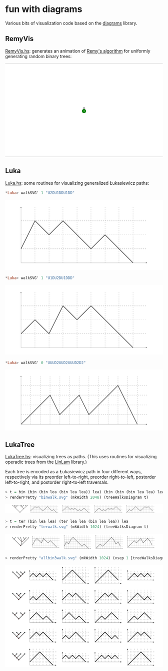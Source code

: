 # fun with diagrams

Various bits of visualization code based on the [diagrams](http://projects.haskell.org/diagrams/) library.

## RemyVis

[RemyVis.hs](RemyVis.hs): generates an animation of [Remy's algorithm](https://fr.wikipedia.org/wiki/Algorithme_de_R%C3%A9my) for uniformly generating random binary trees:

![Remy's algorithm animation](diagrams/tree50.gif)

## Luka

[Luka.hs](Luka.hs): some routines for visualizing generalized Łukasiewicz paths:

```haskell
*Luka> walkSVG' 1 "U2DU1DDU1DD"
```
![U2DU1DDU1DD](diagrams/U2DU1DDU1DD.svg)

```haskell
*Luka> walkSVG' 1 "U1DU2DU1DDD"
```
![U1DU2DU1DDD](diagrams/U1DU2DU1DDD.svg)

```haskell
*Luka> walkSVG' 0 "UUUD2UUD2UUUD2D2"
```
![UUUD2UUD2UUUD2D2](diagrams/UUUD2UUD2UUUD2D2.svg)

## LukaTree

[LukaTree.hs](LukaTree.hs): visualizing trees as paths.  (This uses routines for visualizing operadic trees from the [LinLam](https://github.com/noamz/linlam) library.)

Each tree is encoded as a Łukasiewicz path in four different ways, respectively via its preorder left-to-right, preorder right-to-left, postorder left-to-right, and postorder right-to-left traversals.

```haskell
> t = bin (bin (bin lea (bin lea lea)) lea) (bin (bin (bin lea lea) lea) (bin lea lea))
> renderPretty "binwalk.svg" (mkWidth 2048) (treeWalksDiagram t)
```
![binwalk](diagrams/binwalk.svg)

```haskell
> t = ter (bin lea lea) (ter lea lea (bin lea lea)) lea
> renderPretty "terwalk.svg" (mkWidth 1024) (treeWalksDiagram t)
```
![terwalk](diagrams/terwalk.svg)

```haskell
> renderPretty "allbin3walk.svg" (mkWidth 1024) (vsep 1 [treeWalksDiagram t | t <- kTree 2 3])
```
![allbin3walk](diagrams/allbin3walk.svg)
